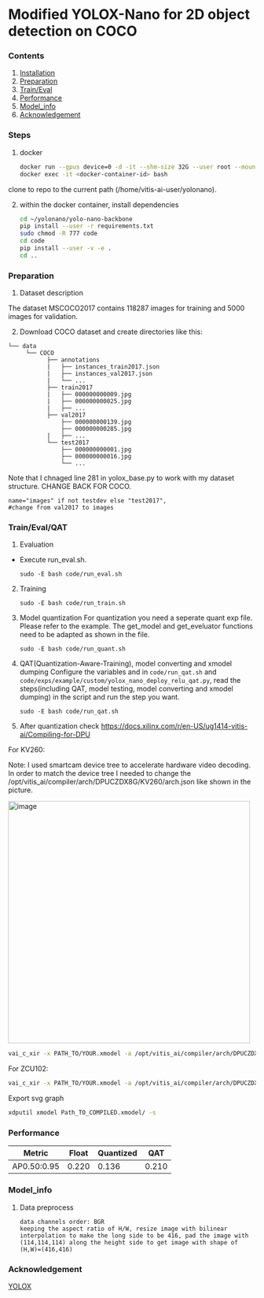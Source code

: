 # Modified YOLOX-Nano for 2D object detection on COCO

### Contents
1. [Installation](#installation)
2. [Preparation](#preparation)
3. [Train/Eval](#traineval)
4. [Performance](#performance)
5. [Model_info](#model_info)
6. [Acknowledgement](#acknowledgement)

### Steps

1. docker

    ```bash
    docker run --gpus device=0 -d -it --shm-size 32G --user root --mount source=$(pwd),target=/home/vitis-ai-user/yolonano,type=bind tumbgd/vai-pt-cuda
    docker exec -it <docker-container-id> bash
    ```
clone to repo to the current path (/home/vitis-ai-user/yolonano).

2. within the docker container, install dependencies
    ```bash
    cd ~/yolonano/yolo-nano-backbone
    pip install --user -r requirements.txt
    sudo chmod -R 777 code
    cd code
    pip install --user -v -e .
    cd ..
    ```

### Preparation

1. Dataset description

The dataset MSCOCO2017 contains 118287 images for training and 5000 images for validation.

2. Download COCO dataset and create directories like this:
  ```plain
  └── data
       └── COCO
             ├── annotations
             |   ├── instances_train2017.json
             |   ├── instances_val2017.json
             |   └── ...
             ├── train2017
             |   ├── 000000000009.jpg
             |   ├── 000000000025.jpg
             |   ├── ...
             ├── val2017
                 ├── 000000000139.jpg
                 ├── 000000000285.jpg
             |   ├── ...
             └── test2017
                 ├── 000000000001.jpg
                 ├── 000000000016.jpg
                 └── ...
  ```
Note that I chnaged line 281 in yolox_base.py to work with my dataset structure. CHANGE BACK FOR COCO.
```plain
name="images" if not testdev else "test2017",                               #change from val2017 to images
```

### Train/Eval/QAT

1. Evaluation
  - Execute run_eval.sh.
    ```shell
    sudo -E bash code/run_eval.sh
    ```

2. Training
    ```shell
    sudo -E bash code/run_train.sh
    ```

3. Model quantization
    For quantization you need a seperate quant exp file. Please refer to the example. The get_model and get_eveluator functions need to be adapted as shown in the file.
    ```shell
    sudo -E bash code/run_quant.sh
    ```

4. QAT(Quantization-Aware-Training), model converting and xmodel dumping
    Configure the variables and in `code/run_qat.sh` and `code/exps/example/custom/yolox_nano_deploy_relu_qat.py`, read the steps(including QAT, model testing, model converting and xmodel dumping) in the script and run the step you want.
    ```shell
    sudo -E bash code/run_qat.sh
    ```
5. After quantization check https://docs.xilinx.com/r/en-US/ug1414-vitis-ai/Compiling-for-DPU

For KV260:

Note: I used smartcam device tree to accelerate hardware video decoding. In order to match the device tree I needed to change the /opt/vitis_ai/compiler/arch/DPUCZDX8G/KV260/arch.json like shown in the picture.

<img width="492" alt="image" src="https://github.com/xdrl1/yolo-nano-backbone/assets/55228676/e03c7da9-5514-4f1d-a625-1fdee77adfff">

```bash
vai_c_xir -x PATH_TO/YOUR.xmodel -a /opt/vitis_ai/compiler/arch/DPUCZDX8G/KV260/arch.json -o EXPORT_PATH/ -n NEWNAME
```

For ZCU102:

```bash
vai_c_xir -x PATH_TO/YOUR.xmodel -a /opt/vitis_ai/compiler/arch/DPUCZDX8G/ZCU102/arch.json -o EXPORT_PATH/ -n NEWNAME
```

Export svg graph

```bash
xdputil xmodel Path_TO_COMPILED.xmodel/ -s
```

### Performance

|Metric | Float | Quantized | QAT |
| -     | -    | - | - |
|AP0.50:0.95|0.220|0.136|0.210|


### Model_info

1. Data preprocess
    ```
    data channels order: BGR
    keeping the aspect ratio of H/W, resize image with bilinear interpolation to make the long side to be 416, pad the image with (114,114,114) along the height side to get image with shape of (H,W)=(416,416)
    ```

### Acknowledgement

[YOLOX](https://github.com/Megvii-BaseDetection/YOLOX.git)
